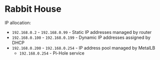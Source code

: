 # Rabbit House

IP allocation:

- `192.168.0.2` - `192.168.0.99` - Static IP addresses managed by router
- `192.168.0.100` - `192.168.0.199` - Dynamic IP addresses assigned by DHCP
- `192.168.0.200` - `192.168.0.254` - IP address pool managed by MetalLB
  - `192.168.0.254` - Pi-Hole service
